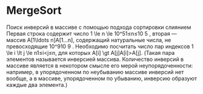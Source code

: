 # MergeSort
Поиск инверсий в массиве с помощью подхода сортировки слиянием
Первая строка содержит число 1 \le n \le 10^51≤n≤10 
5
 , вторая — массив A[1\ldots n]A[1…n], содержащий натуральные числа, не превосходящие 10^910 
9
 . Необходимо посчитать число пар индексов 1 \le i \lt j \le n1≤i<j≤n, для которых A[i] \gt A[j]A[i]>A[j]. (Такая пара элементов называется инверсией массива. Количество инверсий в массиве является в некотором смысле его мерой неупорядоченности: например, в упорядоченном по неубыванию массиве инверсий нет вообще, а в массиве, упорядоченном по убыванию, инверсию образуют каждые два элемента.)
